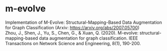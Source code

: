 # m-evolve
Implementation of M-Evolve: Structural-Mapping-Based Data Augmentation for Graph Classification
(Arxiv: https://arxiv.org/abs/2007.05700)\
Zhou, J., Shen, J., Yu, S., Chen, G., & Xuan, Q. (2020). M-evolve: structural-mapping-based data augmentation for graph classification. IEEE Transactions on Network Science and Engineering, 8(1), 190-200.

